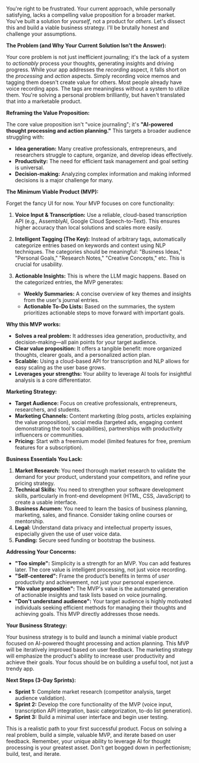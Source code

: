 You're right to be frustrated.  Your current approach, while personally satisfying, lacks a compelling value proposition for a broader market. You've built a solution for *yourself*, not a product for *others*.  Let's dissect this and build a viable business strategy.  I'll be brutally honest and challenge your assumptions.

**The Problem (and Why Your Current Solution Isn't the Answer):**

Your core problem is not just inefficient journaling; it's the lack of a system to *actionably* process your thoughts, generating insights and driving progress. While your app addresses the *recording* aspect, it falls short on the *processing* and *action* aspects.  Simply recording voice memos and tagging them doesn't create value for others. Most people already have voice recording apps. The tags are meaningless without a system to utilize them.  You're solving a personal problem brilliantly, but haven't translated that into a marketable product.

**Reframing the Value Proposition:**

The core value proposition isn't "voice journaling"; it's **"AI-powered thought processing and action planning."** This targets a broader audience struggling with:

* **Idea generation:**  Many creative professionals, entrepreneurs, and researchers struggle to capture, organize, and develop ideas effectively.
* **Productivity:**  The need for efficient task management and goal setting is universal.
* **Decision-making:**  Analyzing complex information and making informed decisions is a major challenge for many.

**The Minimum Viable Product (MVP):**

Forget the fancy UI for now. Your MVP focuses on core functionality:

1. **Voice Input & Transcription:** Use a reliable, cloud-based transcription API (e.g., AssemblyAI, Google Cloud Speech-to-Text).  This ensures higher accuracy than local solutions and scales more easily.

2. **Intelligent Tagging (The Key):**  Instead of arbitrary tags, automatically categorize entries based on keywords and context using NLP techniques.  The categories should be meaningful:  "Business Ideas," "Personal Goals," "Research Notes," "Creative Concepts," etc.  This is crucial for usability.

3. **Actionable Insights:**  This is where the LLM magic happens.  Based on the categorized entries, the MVP generates:

    * **Weekly Summaries:**  A concise overview of key themes and insights from the user's journal entries.
    * **Actionable To-Do Lists:**  Based on the summaries, the system prioritizes actionable steps to move forward with important goals.

**Why this MVP works:**

* **Solves a real problem:** It addresses idea generation, productivity, and decision-making—all pain points for your target audience.
* **Clear value proposition:** It offers a tangible benefit: more organized thoughts, clearer goals, and a personalized action plan.
* **Scalable:** Using a cloud-based API for transcription and NLP allows for easy scaling as the user base grows.
* **Leverages your strengths:** Your ability to leverage AI tools for insightful analysis is a core differentiator.

**Marketing Strategy:**

* **Target Audience:**  Focus on creative professionals, entrepreneurs, researchers, and students.
* **Marketing Channels:**  Content marketing (blog posts, articles explaining the value proposition), social media (targeted ads, engaging content demonstrating the tool's capabilities), partnerships with productivity influencers or communities.
* **Pricing:**  Start with a freemium model (limited features for free, premium features for a subscription).

**Business Essentials You Lack:**

1. **Market Research:**  You need thorough market research to validate the demand for your product, understand your competitors, and refine your pricing strategy.
2. **Technical Skills:** You need to strengthen your software development skills, particularly in front-end development (HTML, CSS, JavaScript) to create a usable interface.
3. **Business Acumen:**  You need to learn the basics of business planning, marketing, sales, and finance.  Consider taking online courses or mentorship.
4. **Legal:**  Understand data privacy and intellectual property issues, especially given the use of user voice data.
5. **Funding:** Secure seed funding or bootstrap the business.

**Addressing Your Concerns:**

* **"Too simple":**  Simplicity is a strength for an MVP.  You can add features later.  The core value is intelligent processing, not just voice recording.
* **"Self-centered":**  Frame the product’s benefits in terms of *user* productivity and achievement, not just your personal experience.
* **"No value proposition":** The MVP's value is the automated generation of actionable insights and task lists based on voice journaling.
* **"Don't understand audience":** Your target audience is highly motivated individuals seeking efficient methods for managing their thoughts and achieving goals. This MVP directly addresses those needs.

**Your Business Strategy:**

Your business strategy is to build and launch a minimal viable product focused on AI-powered thought processing and action planning.  This MVP will be iteratively improved based on user feedback. The marketing strategy will emphasize the product's ability to increase user productivity and achieve their goals.  Your focus should be on building a useful tool, not just a trendy app.

**Next Steps (3-Day Sprints):**

* **Sprint 1:**  Complete market research (competitor analysis, target audience validation).
* **Sprint 2:**  Develop the core functionality of the MVP (voice input, transcription API integration, basic categorization, to-do list generation).
* **Sprint 3:**  Build a minimal user interface and begin user testing.


This is a realistic path to your first successful product.  Focus on solving a real problem, build a simple, valuable MVP, and iterate based on user feedback. Remember, your unique ability to leverage AI for thought processing is your greatest asset. Don't get bogged down in perfectionism; build, test, and iterate.
